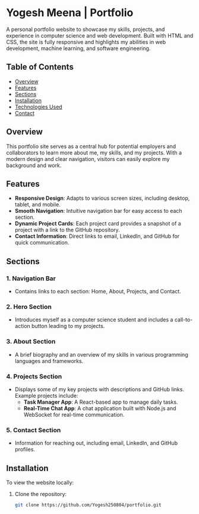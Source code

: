 # Yogesh Meena | Portfolio

A personal portfolio website to showcase my skills, projects, and experience in computer science and web development. Built with HTML and CSS, the site is fully responsive and highlights my abilities in web development, machine learning, and software engineering.

## Table of Contents
- [Overview](#overview)
- [Features](#features)
- [Sections](#sections)
- [Installation](#installation)
- [Technologies Used](#technologies-used)
- [Contact](#contact)

## Overview
This portfolio site serves as a central hub for potential employers and collaborators to learn more about me, my skills, and my projects. With a modern design and clear navigation, visitors can easily explore my background and work.

## Features
- **Responsive Design**: Adapts to various screen sizes, including desktop, tablet, and mobile.
- **Smooth Navigation**: Intuitive navigation bar for easy access to each section.
- **Dynamic Project Cards**: Each project card provides a snapshot of a project with a link to the GitHub repository.
- **Contact Information**: Direct links to email, LinkedIn, and GitHub for quick communication.

## Sections
### 1. Navigation Bar
- Contains links to each section: Home, About, Projects, and Contact.

### 2. Hero Section
- Introduces myself as a computer science student and includes a call-to-action button leading to my projects.

### 3. About Section
- A brief biography and an overview of my skills in various programming languages and frameworks.

### 4. Projects Section
- Displays some of my key projects with descriptions and GitHub links. Example projects include:
  - **Task Manager App**: A React-based app to manage daily tasks.
  - **Real-Time Chat App**: A chat application built with Node.js and WebSocket for real-time communication.

### 5. Contact Section
- Information for reaching out, including email, LinkedIn, and GitHub profiles.

## Installation
To view the website locally:
1. Clone the repository:
   ```bash
   git clone https://github.com/Yogesh250804/portfolio.git
